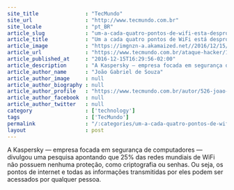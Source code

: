 ```yaml
---
site_title               : "TecMundo"
site_url                 : "http://www.tecmundo.com.br"
site_locale              : "pt_BR"
article_slug             : "um-a-cada-quatro-pontos-de-wifi-esta-desprotegido-diz-pesquisa"
article_title            : "Um a cada quatro pontos de WiFi está desprotegido, diz pesquisa"
article_image            : "https://imgnzn-a.akamaized.net//2016/12/15/15152904128176-t1200x480.jpg"
article_url              : "https://www.tecmundo.com.br/ataque-hacker/112776-cada-quatro-pontos-wifi-desprotegido-diz-pesquisa.htm"
article_published_at     : "2016-12-15T16:29:56-02:00"
article_description      : "A Kaspersky — empresa focada em segurança de computadores — divulgou uma pesquisa apontando que 25% das redes mundiais de WiFi não possuem nenhuma proteção, como criptografia ou senhas. Ou seja, os pontos de internet e todas as informações transmitidas por eles podem ser acessados por qualquer pessoa."
article_author_name      : "João Gabriel de Souza"
article_author_image     : null
article_author_biography : null
article_author_profile   : "https://www.tecmundo.com.br/autor/526-joao-gabriel-de-souza/"
article_author_facebook  : null
article_author_twitter   : null
category                 : ['technology']
tags                     : ['TecMundo']
permalink                : "/:categories/um-a-cada-quatro-pontos-de-wifi-esta-desprotegido-diz-pesquisa/"
layout                   : post
---
```


A Kaspersky — empresa focada em segurança de computadores — divulgou uma pesquisa apontando que 25% das redes mundiais de WiFi não possuem nenhuma proteção, como criptografia ou senhas. Ou seja, os pontos de internet e todas as informações transmitidas por eles podem ser acessados por qualquer pessoa.
